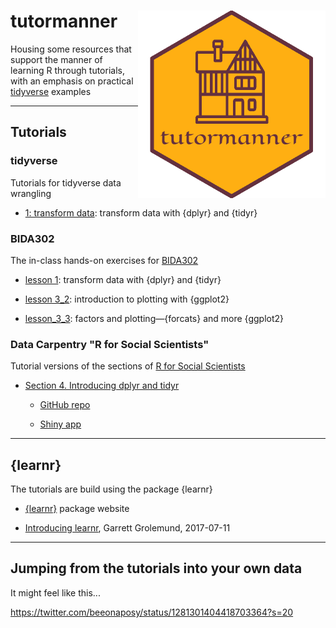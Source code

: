 tutormanner <img src="hex_sticker/tutormanner_hex.png" align="right" width="300"/>
==========================================================

Housing some resources that support the manner of learning R through tutorials, with an emphasis on practical [tidyverse](https://www.tidyverse.org/) examples

***

## Tutorials

### tidyverse

Tutorials for tidyverse data wrangling

* [1: transform data](https://github.com/MonkmanMH/tutormanner/blob/main/tutorials/tidyverse/lesson_1/transform_data.Rmd): transform data with {dplyr} and {tidyr}



### BIDA302

The in-class hands-on exercises for [BIDA302](https://github.com/MonkmanMH/UVic_BIDA302)

* [lesson 1](https://github.com/MonkmanMH/tutormanner/tree/main/tutorials/BIDA302/lesson_1): transform data with {dplyr} and {tidyr}

* [lesson 3_2](https://github.com/MonkmanMH/tutormanner/tree/main/tutorials/BIDA302/lesson_3_2): introduction to plotting with {ggplot2}

* [lesson_3_3](https://github.com/MonkmanMH/tutormanner/tree/main/tutorials/BIDA302/lesson_3_3): factors and plotting—{forcats} and more {ggplot2}



### Data Carpentry "R for Social Scientists"

Tutorial versions of the sections of [R for Social Scientists](https://datacarpentry.org/r-socialsci/)

* [Section 4. Introducing dplyr and tidyr](https://datacarpentry.org/r-socialsci/03-dplyr-tidyr/index.html)

  - [GitHub repo](https://github.com/MonkmanMH/tutormanner/tree/main/tutorials/r-socialsci)
  
  - [Shiny app](https://monkmanmh.shinyapps.io/R4SS_data_manipulation/#section-data-manipulation-using-dplyr-and-tidyr)


***

## {learnr}

The tutorials are build using the package {learnr}

* [{learnr}](https://rstudio.github.io/learnr/) package website

* [Introducing learnr](https://blog.rstudio.com/2017/07/11/introducing-learnr/), Garrett Grolemund, 2017-07-11


***

## Jumping from the tutorials into your own data

It might feel like this...

https://twitter.com/beeonaposy/status/1281301404418703364?s=20


